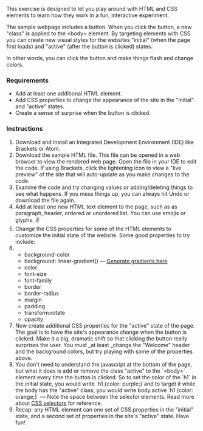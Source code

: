 This exercise is designed to let you play around with HTML and CSS elements to learn how they work in a fun, interactive experiment. 

The sample webpage includes a button. When you click the button, a new "class" is applied to the  &lt;body&gt; element. By targeting elements with CSS you can create new visual styles for the websites "initial" \(when the page first loads\) and "active" \(after the button is clicked\) states. 

In other words, you can click the button and make things flash and change colors.

### Requirements

* Add at least one additional HTML element.
* Add CSS properties to change the appearance of the site in the "initial" and "active" states.
* Create a sense of surprise when the button is clicked.

### Instructions

1. Download and install an Integrated Development Environment \(IDE\) like Brackets or Atom.
2. Download the sample HTML file. This file can be opened in a web browser to view the rendered web page. Open the file in your IDE to edit the code. If using Brackets, click the lightening icon to view a "live preview" of the site that will auto-update as you make changes to the code.
3. Examine the code and try changing values or adding/deleting things to see what happens. If you mess things up, you can always hit Undo or download the file again.
4. Add at least one new HTML text element to the page, such as as paragraph, header, ordered or unordered list. You can use emojis or glyphs. ✌️
5. Change the CSS properties for some of the HTML elements to customize the initial state of the website. Some good properties to try include:
6. * background-color
   * background: linear-gradient\(\) — [Generate gradients here](https://cssgradient.io/)
   * color
   * font-size
   * font-family
   * border
   * border-radius
   * margin
   * padding
   * transform:rotate
   * opacity
7. Now create additional CSS properties for the "active" state of the page. The goal is to have the site's appearance change when the button is clicked. Make it a big, dramatic shift so that clicking the button really surprises the user. You must _at least _change the "Welcome" header and the background colors, but try playing with some of the properties above.
8. You don't need to understand the javascript at the bottom of the page, but what it does is add or remove the class "active" to the \`&lt;body&gt;\` element every time the button is clicked. So to set the color of the \`h1\` in the initial state, you would write \`h1 {color: purple;}\`and to target it while the body has the "active" class, you would write body.active \`h1 {color: orange;}\` — Note the space between the selector elements. Read more about [CSS selectors](https://www.w3schools.com/csSref/css_selectors.asp) for reference.
9. Recap: any HTML element can one set of CSS properties in the "initial" state, and a second set of properties in the site's "active" state. Have fun!



